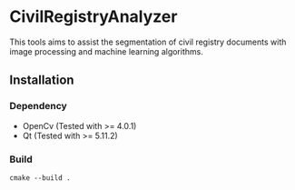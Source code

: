 # CivilRegistryAnalyzer

This tools aims to assist the segmentation of civil registry documents with image processing and machine learning
algorithms.

## Installation

### Dependency

- OpenCv (Tested with >= 4.0.1)
- Qt (Tested with >= 5.11.2)

### Build

```
cmake --build .
```